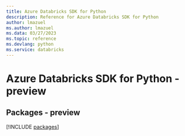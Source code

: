 ```yaml
---
title: Azure Databricks SDK for Python
description: Reference for Azure Databricks SDK for Python
author: lmazuel
ms.author: lmazuel
ms.data: 03/27/2023
ms.topic: reference
ms.devlang: python
ms.service: databricks
---
```

# Azure Databricks SDK for Python - preview
## Packages - preview
[!INCLUDE [packages](databricks-index.md)]